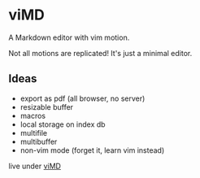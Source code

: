 # viMD

A Markdown editor with vim motion.

Not all motions are replicated! It's just a minimal editor.


## Ideas
- export as pdf (all browser, no server)
- resizable buffer
- macros
- local storage on index db
- multifile
- multibuffer
- non-vim mode (forget it, learn vim instead)

live under [viMD](http://andrea.mangione.dev/viMD)

